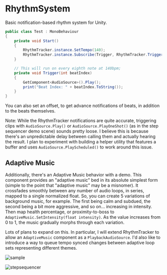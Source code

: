 # RhythmSystem

Basic notification-based rhythm system for Unity.

```C#
public class Test : MonoBehaviour 
{
    private void Start()
    {
        RhythmTracker.instance.SetTempo(140);
        RhythmTracker.instance.Subscribe(Trigger, RhythmTracker.TriggerTiming.Eighths);
    }

    // This will run on every eighth note at 140bpm;
    private void Trigger(int beatIndex)
    {
        GetComponent<AudioSource>().Play();
        print("Beat Index: " + beatIndex.ToString());
    }
}
```

You can also set an offset, to get advance notifications of beats, in addition to the beats themselves.

Note: While the RhythmTracker notifications are quite accurate, triggering clips with `AudioSource.Play()` or `AudioSource.PlayOneShot()` (as in the step sequencer demo scene) sounds pretty loose. I believe this is because there's an unpredictable delay between calling them and actually hearing the result. I plan to experiment with building a helper utility that features a buffer and uses `AudioSource.PlayScheduled()` to work around this issue. 

## Adaptive Music

Additionally, there's an Adaptive Music behavior with a demo. This component provides an "adaptive music" bed in its absolute simplest form (simple to the point that "adaptive music" may be a misnomer). It crossfades smoothly between any number of audio loops, in series, mapped to a single normalized float. So, you can create 5 variations of background music, for example. The first being calm and subdued, the second being a bit more aggressive, and so on... increasing in intensity. Then map health percentage, or proximity-to-boss to `AdaptiveMusic.SetIntensity(float intensity)`. As the value increases from 0 to 1, the music gradually morphs through each variation. 

Lots of plans to expand on this. In particular, I will extend RhythmTracker to allow an `AdaptiveMusic` component as a `PlaybackAudioSource`. I'd also like to introduce a way to queue tempo synced changes between adaptive loop sets representing different themes.

![sample](RhythmExample.gif)  

![stepsequencer](StepSeq.PNG)
